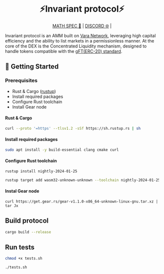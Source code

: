 <div align="center">
    <h1>⚡Invariant protocol⚡</h1>
    <p>
        <a href="https://invariant.app/math-spec-vara.pdf">MATH SPEC 📄</a> |
        <a href="https://discord.gg/VzS3C9wR">DISCORD 🌐</a> |
    </p>
</div>

Invariant protocol is an AMM built on [Vara Network](https://vara.network), leveraging high capital efficiency and the ability to list markets in a permissionless manner. At the core of the DEX is the Concentrated Liquidity mechanism, designed to handle tokens compatible with the [gFT(ERC-20) standard](https://wiki.gear-tech.io/docs/examples/Standards/gft-20).

## 🔨 Getting Started

### Prerequisites

- Rust & Cargo ([rustup](https://www.rust-lang.org/tools/install))
- Install required packages
- Configure Rust toolchain
- Install Gear node


#### Rust & Cargo

```bash
curl --proto '=https' --tlsv1.2 -sSf https://sh.rustup.rs | sh
```

#### Install required packages
```bash
sudo apt install -y build-essential clang cmake curl
```

#### Configure Rust toolchain
```bash
rustup install nightly-2024-01-25
```
```bash
rustup target add wasm32-unknown-unknown --toolchain nightly-2024-01-25
```

#### Instal Gear node
```
curl https://get.gear.rs/gear-v1.1.0-x86_64-unknown-linux-gnu.tar.xz | tar Jx
```

## Build protocol
```bash
cargo build --release
```

## Run tests
```bash
chmod +x tests.sh
```
```bash
./tests.sh
```